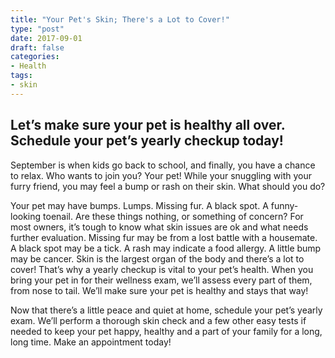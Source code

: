 ```yaml
---
title: "Your Pet's Skin; There's a Lot to Cover!"
type: "post"
date: 2017-09-01
draft: false
categories:
- Health
tags:
- skin
---
```


## Let’s make sure your pet is healthy all over. Schedule your pet’s yearly checkup today!

September is when kids go back to school, and finally, you have a chance to relax. Who wants to join you? Your pet! While your snuggling with your furry friend, you may feel a bump or rash on their skin. What should you do?

Your pet may have bumps. Lumps. Missing fur. A black spot. A funny-looking toenail. Are these things nothing, or something of concern? For most owners, it’s tough to know what skin issues are ok and what needs further evaluation. Missing fur may be from a lost battle with a housemate. A black spot may be a tick. A rash may indicate a food allergy. A little bump may be cancer. Skin is the largest organ of the body and there’s a lot to cover! That’s why a yearly checkup is vital to your pet’s health. When you bring your pet in for their wellness exam, we’ll assess every part of them, from nose to tail. We’ll make sure your pet is healthy and stays that way!

Now that there’s a little peace and quiet at home, schedule your pet’s yearly exam. We’ll perform a thorough skin check and a few other easy tests if needed to keep your pet happy, healthy and a part of your family for a long, long time. Make an appointment today!